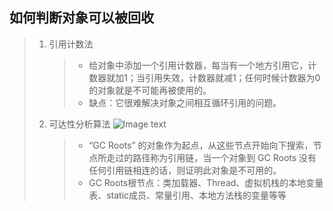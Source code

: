 ## 如何判断对象可以被回收
>   1. 引用计数法
>       >* 给对象中添加一个引用计数器，每当有一个地方引用它，计数器就加1；当引用失效，计数器就减1；任何时候计数器为0的对象就是不可能再被使用的。
>       >* 缺点：它很难解决对象之间相互循环引用的问题。
>   2. 可达性分析算法
![Image text](https://wds-picture.oss-cn-shanghai.aliyuncs.com/java/%E5%8F%AF%E8%BE%BE%E6%80%A7%E5%88%86%E6%9E%90%E7%AE%97%E6%B3%95.jpg)
>       >* “GC Roots” 的对象作为起点，从这些节点开始向下搜索，节点所走过的路径称为引用链，当一个对象到 GC Roots 没有任何引用链相连的话，则证明此对象是不可用的。
>       >* GC Roots根节点：类加载器、Thread、虚拟机栈的本地变量表、static成员、常量引用、本地方法栈的变量等等
